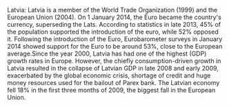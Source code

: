 Latvia: Latvia is a member of the World Trade Organization (1999) and the European Union (2004). On 1 January 2014, the Euro became the country's currency, superseding the Lats. According to statistics in late 2013, 45% of the population supported the introduction of the euro, while 52% opposed it. Following the introduction of the Euro, Eurobarometer surveys in January 2014 showed support for the Euro to be around 53%, close to the European average.Since the year 2000, Latvia has had one of the highest (GDP) growth rates in Europe. However, the chiefly consumption-driven growth in Latvia resulted in the collapse of Latvian GDP in late 2008 and early 2009, exacerbated by the global economic crisis, shortage of credit and huge money resources used for the bailout of Parex bank. The Latvian economy fell 18% in the first three months of 2009, the biggest fall in the European Union.

